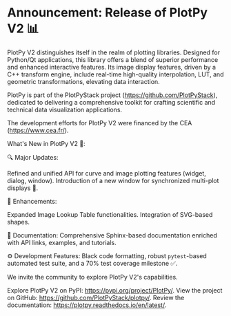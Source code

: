 # Announcement: Release of PlotPy V2 📊

PlotPy V2 distinguishes itself in the realm of plotting libraries. Designed for Python/Qt applications, this library offers a blend of superior performance and enhanced interactive features. Its image display features, driven by a C++ transform engine, include real-time high-quality interpolation, LUT, and geometric transformations, elevating data interaction.

PlotPy is part of the PlotPyStack project (<https://github.com/PlotPyStack>), dedicated to delivering a comprehensive toolkit for crafting scientific and technical data visualization applications.

The development efforts for PlotPy V2 were financed by the CEA (<https://www.cea.fr/>).

What's New in PlotPy V2 🌟:

🔍 Major Updates:

Refined and unified API for curve and image plotting features (widget, dialog, window). Introduction of a new window for synchronized multi-plot displays 🔄.

🎨 Enhancements:

Expanded Image Lookup Table functionalities.
Integration of SVG-based shapes.

📖 Documentation:
Comprehensive Sphinx-based documentation enriched with API links, examples, and tutorials.

⚙️ Development Features:
Black code formatting, robust `pytest`-based automated test suite, and a 70% test coverage milestone ✅.

We invite the community to explore PlotPy V2's capabilities.

Explore PlotPy V2 on PyPI: <https://pypi.org/project/PlotPy/>.
View the project on GitHub: <https://github.com/PlotPyStack/plotpy/>.
Review the documentation: <https://plotpy.readthedocs.io/en/latest/>.
